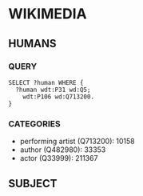 # WIKIMEDIA

## HUMANS

### QUERY

```
SELECT ?human WHERE {
  ?human wdt:P31 wd:Q5;
    wdt:P106 wd:Q713200.
}
```
### CATEGORIES

* performing artist (Q713200): 10158
* author (Q482980): 33353
* actor (Q33999):  211367


## SUBJECT


